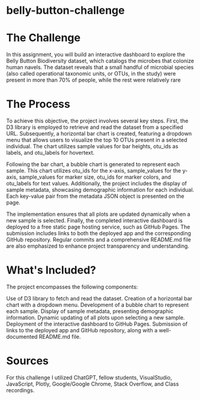# belly-button-challenge

# The Challenge
In this assignment, you will build an interactive dashboard to explore the Belly Button Biodiversity dataset, which catalogs the microbes that colonize human navels.
The dataset reveals that a small handful of microbial species (also called operational taxonomic units, or OTUs, in the study) were present in more than 70% of people, while the rest were relatively rare


# The Process

To achieve this objective, the project involves several key steps. First, the D3 library is employed to retrieve and read the dataset from a specified URL. Subsequently, a horizontal bar chart is created, featuring a dropdown menu that allows users to visualize the top 10 OTUs present in a selected individual. The chart utilizes sample values for bar heights, otu_ids as labels, and otu_labels for hovertext.

Following the bar chart, a bubble chart is generated to represent each sample. This chart utilizes otu_ids for the x-axis, sample_values for the y-axis, sample_values for marker size, otu_ids for marker colors, and otu_labels for text values. Additionally, the project includes the display of sample metadata, showcasing demographic information for each individual. Each key-value pair from the metadata JSON object is presented on the page.

The implementation ensures that all plots are updated dynamically when a new sample is selected. Finally, the completed interactive dashboard is deployed to a free static page hosting service, such as GitHub Pages. The submission includes links to both the deployed app and the corresponding GitHub repository. Regular commits and a comprehensive README.md file are also emphasized to enhance project transparency and understanding.

# What's Included?
The project encompasses the following components:

Use of D3 library to fetch and read the dataset.
Creation of a horizontal bar chart with a dropdown menu.
Development of a bubble chart to represent each sample.
Display of sample metadata, presenting demographic information.
Dynamic updating of all plots upon selecting a new sample.
Deployment of the interactive dashboard to GitHub Pages.
Submission of links to the deployed app and GitHub repository, along with a well-documented README.md file.


# Sources
For this challenge I utilized ChatGPT, fellow students, VisualStudio, JavaScript, Plotly, Google/Google Chrome, Stack Overflow, and Class recordings.
